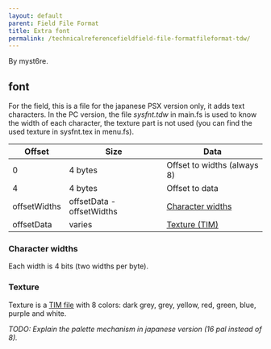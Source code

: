```yaml
---
layout: default
parent: Field File Format
title: Extra font
permalink: /technicalreferencefieldfield-file-formatfileformat-tdw/
---
```


By myst6re.

## font

For the field, this is a file for the japanese PSX version only, it adds text characters. In the PC version, the file *sysfnt.tdw* in main.fs is used to know the width of each character, the texture part is not used (you can find the used texture in sysfnt.tex in menu.fs).

| Offset       | Size                      | Data                                             |
|--------------|---------------------------|--------------------------------------------------|
| 0            | 4 bytes                   | Offset to widths (always 8)                      |
| 4            | 4 bytes                   | Offset to data                                   |
| offsetWidths | offsetData - offsetWidths | [Character widths](#character-widths) |
| offsetData   | varies                    | [Texture (TIM)](#texture)             |

### Character widths

Each width is 4 bits (two widths per byte).

### Texture

Texture is a [TIM file](../PSX/TIM_format) with 8 colors: dark grey, grey, yellow, red, green, blue, purple and white.

*TODO: Explain the palette mechanism in japanese version (16 pal instead of 8).*

